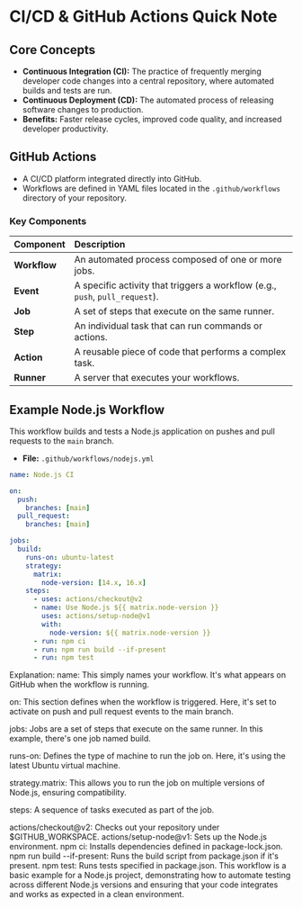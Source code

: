 # CI/CD & GitHub Actions Quick Note

## Core Concepts

- **Continuous Integration (CI):** The practice of frequently merging developer code changes into a central repository, where automated builds and tests are run.
- **Continuous Deployment (CD):** The automated process of releasing software changes to production.
- **Benefits:** Faster release cycles, improved code quality, and increased developer productivity.

## GitHub Actions

- A CI/CD platform integrated directly into GitHub.
- Workflows are defined in YAML files located in the `.github/workflows` directory of your repository.

### Key Components

| Component    | Description                                                                  |
| :----------- | :--------------------------------------------------------------------------- |
| **Workflow** | An automated process composed of one or more jobs.                           |
| **Event**    | A specific activity that triggers a workflow (e.g., `push`, `pull_request`). |
| **Job**      | A set of steps that execute on the same runner.                              |
| **Step**     | An individual task that can run commands or actions.                         |
| **Action**   | A reusable piece of code that performs a complex task.                       |
| **Runner**   | A server that executes your workflows.                                       |

## Example Node.js Workflow

This workflow builds and tests a Node.js application on pushes and pull requests to the `main` branch.

- **File:** `.github/workflows/nodejs.yml`

```yaml
name: Node.js CI

on:
  push:
    branches: [main]
  pull_request:
    branches: [main]

jobs:
  build:
    runs-on: ubuntu-latest
    strategy:
      matrix:
        node-version: [14.x, 16.x]
    steps:
      - uses: actions/checkout@v2
      - name: Use Node.js ${{ matrix.node-version }}
        uses: actions/setup-node@v1
        with:
          node-version: ${{ matrix.node-version }}
      - run: npm ci
      - run: npm run build --if-present
      - run: npm test
```

Explanation:
name: This simply names your workflow. It's what appears on GitHub when the workflow is running.

on: This section defines when the workflow is triggered. Here, it's set to activate on push and pull request events to the main branch.

jobs: Jobs are a set of steps that execute on the same runner. In this example, there's one job named build.

runs-on: Defines the type of machine to run the job on. Here, it's using the latest Ubuntu virtual machine.

strategy.matrix: This allows you to run the job on multiple versions of Node.js, ensuring compatibility.

steps: A sequence of tasks executed as part of the job.

actions/checkout@v2: Checks out your repository under $GITHUB_WORKSPACE.
actions/setup-node@v1: Sets up the Node.js environment.
npm ci: Installs dependencies defined in package-lock.json.
npm run build --if-present: Runs the build script from package.json if it's present.
npm test: Runs tests specified in package.json.
This workflow is a basic example for a Node.js project, demonstrating how to automate testing across different Node.js versions and ensuring that your code integrates and works as expected in a clean environment.
